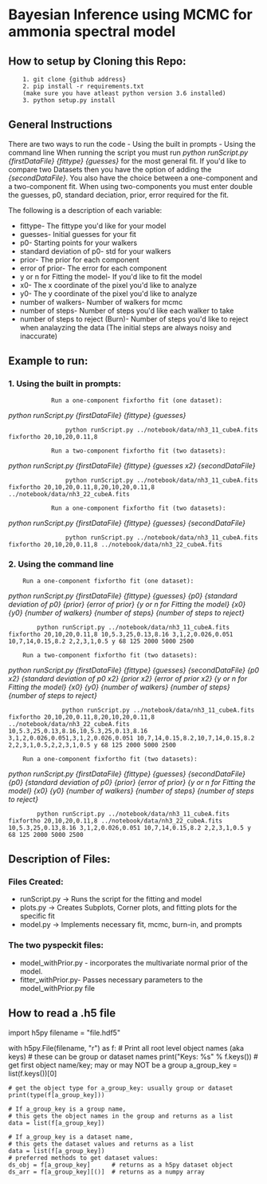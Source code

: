 # Bayesian Inference using MCMC for ammonia spectral model

## How to setup by Cloning this Repo:

        1. git clone {github address} 
        2. pip install -r requirements.txt
        (make sure you have atleast python version 3.6 installed)
        3. python setup.py install

## General Instructions
There are two ways to run the code 
        - Using the built in prompts
        - Using the command line
When running the script you must run _python runScript.py {firstDataFile} {fittype} {guesses}_ for the most general fit. If you'd like to compare two Datasets then you have the option of adding the _{secondDataFile}_. You also have the choice between a one-component and a two-component fit. When using two-components you must enter double the guesses, p0,  standard deciation, prior, error required for the fit. 

The following is a description of each variable:

- fittype- The fittype you'd like for your model
- guesses- Initial guesses for your fit
- p0- Starting points for your walkers
- standard deviation of p0- std for your walkers
- prior- The prior for each component
- error of prior- The error for each component
- y or n for Fitting the model- If you'd like to fit the model
- x0- The x coordinate of the pixel you'd like to analyze
- y0- The y coordinate of the pixel you'd like to analyze
- number of walkers- Number of walkers for mcmc
- number of steps- Number of steps you'd like each walker to take
- number of steps to reject (Burn)- Number of steps you'd like to reject when analayzing the data (The initial steps are always noisy and inaccurate)

## Example to run:
###     1. Using the built in prompts:
                Run a one-component fixfortho fit (one dataset):
_python runScript.py {firstDataFile} {fittype} {guesses}_

`                python runScript.py ../notebook/data/nh3_11_cubeA.fits fixfortho 20,10,20,0.11,8`

                Run a two-component fixfortho fit (two datasets):
_python runScript.py {firstDataFile} {fittype} {guesses x2} {secondDataFile}_
 
`                python runScript.py ../notebook/data/nh3_11_cubeA.fits fixfortho 20,10,20,0.11,8,20,10,20,0.11,8 ../notebook/data/nh3_22_cubeA.fits`

                Run a one-component fixfortho fit (two datasets):
_python runScript.py {firstDataFile} {fittype} {guesses} {secondDataFile}_
 
`                python runScript.py ../notebook/data/nh3_11_cubeA.fits fixfortho 20,10,20,0.11,8 ../notebook/data/nh3_22_cubeA.fits`

###     2. Using the command line
        Run a one-component fixfortho fit (one dataset):
_python runScript.py {firstDataFile} {fittype} {guesses} {p0} {standard deviation of p0} {prior} {error of prior} {y or n for Fitting the model} {x0} {y0} {number of walkers} {number of steps} {number of steps to reject}_

`        python runScript.py ../notebook/data/nh3_11_cubeA.fits fixfortho 20,10,20,0.11,8 10,5.3,25,0.13,8.16 3,1,2,0.026,0.051 10,7,14,0.15,8.2 2,2,3,1,0.5 y 68 125 2000 5000 2500`

        Run a two-component fixfortho fit (two datasets):

_python runScript.py {firstDataFile} {fittype} {guesses} {secondDataFile} {p0 x2} {standard deviation of p0 x2} {prior x2} {error of prior x2} {y or n for Fitting the model} {x0} {y0} {number of walkers} {number of steps} {number of steps to reject}_

`                python runScript.py ../notebook/data/nh3_11_cubeA.fits fixfortho 20,10,20,0.11,8,20,10,20,0.11,8 ../notebook/data/nh3_22_cubeA.fits 10,5.3,25,0.13,8.16,10,5.3,25,0.13,8.16 3,1,2,0.026,0.051,3,1,2,0.026,0.051 10,7,14,0.15,8.2,10,7,14,0.15,8.2 2,2,3,1,0.5,2,2,3,1,0.5 y 68 125 2000 5000 2500 `

        Run a one-component fixfortho fit (two datasets):
_python runScript.py {firstDataFile} {fittype} {guesses} {secondDataFile} {p0} {standard deviation of p0} {prior} {error of prior} {y or n for Fitting the model} {x0} {y0} {number of walkers} {number of steps} {number of steps to reject}_

`        python runScript.py ../notebook/data/nh3_11_cubeA.fits fixfortho 20,10,20,0.11,8 ../notebook/data/nh3_22_cubeA.fits 10,5.3,25,0.13,8.16 3,1,2,0.026,0.051 10,7,14,0.15,8.2 2,2,3,1,0.5 y 68 125 2000 5000 2500`

## Description of Files: 

### Files Created:
 - runScript.py -> Runs the script for the fitting and model
 - plots.py -> Creates Subplots, Corner plots, and fitting plots for the specific fit
 - model.py -> Implements necessary fit, mcmc, burn-in, and prompts


### The two pyspeckit files:
- model_withPrior.py - incorporates the multivariate normal prior of the model.
- fitter_withPrior.py- Passes necessary parameters to the model_withPrior.py file

## How to read a .h5 file

import h5py
filename = "file.hdf5"

with h5py.File(filename, "r") as f:
    # Print all root level object names (aka keys) 
    # these can be group or dataset names 
    print("Keys: %s" % f.keys())
    # get first object name/key; may or may NOT be a group
    a_group_key = list(f.keys())[0]

    # get the object type for a_group_key: usually group or dataset
    print(type(f[a_group_key])) 

    # If a_group_key is a group name, 
    # this gets the object names in the group and returns as a list
    data = list(f[a_group_key])

    # If a_group_key is a dataset name, 
    # this gets the dataset values and returns as a list
    data = list(f[a_group_key])
    # preferred methods to get dataset values:
    ds_obj = f[a_group_key]      # returns as a h5py dataset object
    ds_arr = f[a_group_key][()]  # returns as a numpy array
    